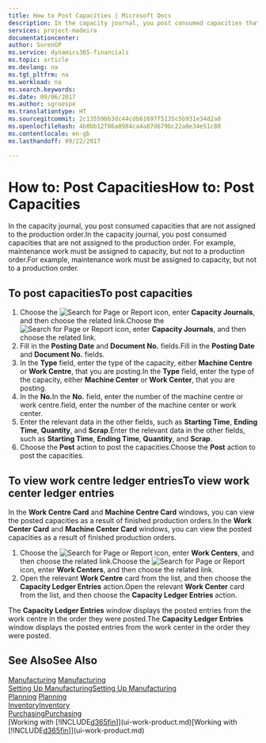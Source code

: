```yaml
---
title: How to Post Capacities | Microsoft Docs
description: In the capacity journal, you post consumed capacities that are not assigned to the production order. For example, maintenance work must be assigned to capacity, but not to a production order.
services: project-madeira
documentationcenter: 
author: SorenGP
ms.service: dynamics365-financials
ms.topic: article
ms.devlang: na
ms.tgt_pltfrm: na
ms.workload: na
ms.search.keywords: 
ms.date: 09/06/2017
ms.author: sgroespe
ms.translationtype: HT
ms.sourcegitcommit: 2c13559bb3dc44cdb61697f5135c5b931e34d2a8
ms.openlocfilehash: 4b0bb12f86a8984ca4a87d679bc22a0e34e51c88
ms.contentlocale: en-gb
ms.lasthandoff: 09/22/2017

---
```

# <a name="how-to-post-capacities"></a><span data-ttu-id="ae7a0-104">How to: Post Capacities</span><span class="sxs-lookup"><span data-stu-id="ae7a0-104">How to: Post Capacities</span></span>
<span data-ttu-id="ae7a0-105">In the capacity journal, you post consumed capacities that are not assigned to the production order.</span><span class="sxs-lookup"><span data-stu-id="ae7a0-105">In the capacity journal, you post consumed capacities that are not assigned to the production order.</span></span> <span data-ttu-id="ae7a0-106">For example, maintenance work must be assigned to capacity, but not to a production order.</span><span class="sxs-lookup"><span data-stu-id="ae7a0-106">For example, maintenance work must be assigned to capacity, but not to a production order.</span></span>  

## <a name="to-post-capacities"></a><span data-ttu-id="ae7a0-107">To post capacities</span><span class="sxs-lookup"><span data-stu-id="ae7a0-107">To post capacities</span></span>  
1.  <span data-ttu-id="ae7a0-108">Choose the ![Search for Page or Report](media/ui-search/search_small.png "Search for Page or Report icon") icon, enter **Capacity Journals**, and then choose the related link.</span><span class="sxs-lookup"><span data-stu-id="ae7a0-108">Choose the ![Search for Page or Report](media/ui-search/search_small.png "Search for Page or Report icon") icon, enter **Capacity Journals**, and then choose the related link.</span></span>  
2.  <span data-ttu-id="ae7a0-109">Fill in the **Posting Date** and **Document No.** fields.</span><span class="sxs-lookup"><span data-stu-id="ae7a0-109">Fill in the **Posting Date** and **Document No.** fields.</span></span>  
3.  <span data-ttu-id="ae7a0-110">In the **Type** field, enter the type of the capacity, either **Machine Centre** or **Work Centre**, that you are posting.</span><span class="sxs-lookup"><span data-stu-id="ae7a0-110">In the **Type** field, enter the type of the capacity, either **Machine Center** or **Work Center**, that you are posting.</span></span>  
4.  <span data-ttu-id="ae7a0-111">In the **No.**</span><span class="sxs-lookup"><span data-stu-id="ae7a0-111">In the **No.**</span></span> <span data-ttu-id="ae7a0-112">field, enter the number of the machine centre or work centre.</span><span class="sxs-lookup"><span data-stu-id="ae7a0-112">field, enter the number of the machine center or work center.</span></span>  
5.  <span data-ttu-id="ae7a0-113">Enter the relevant data in the other fields, such as **Starting Time**, **Ending Time**, **Quantity**, and **Scrap**.</span><span class="sxs-lookup"><span data-stu-id="ae7a0-113">Enter the relevant data in the other fields, such as **Starting Time**, **Ending Time**, **Quantity**, and **Scrap**.</span></span>  
6.  <span data-ttu-id="ae7a0-114">Choose the **Post** action to post the capacities.</span><span class="sxs-lookup"><span data-stu-id="ae7a0-114">Choose the **Post** action to post the capacities.</span></span>  

## <a name="to-view-work-center-ledger-entries"></a><span data-ttu-id="ae7a0-115">To view work centre ledger entries</span><span class="sxs-lookup"><span data-stu-id="ae7a0-115">To view work center ledger entries</span></span>  
<span data-ttu-id="ae7a0-116">In the **Work Centre Card** and **Machine Centre Card** windows, you can view the posted capacities as a result of finished production orders.</span><span class="sxs-lookup"><span data-stu-id="ae7a0-116">In the **Work Center Card** and **Machine Center Card** windows, you can view the posted capacities as a result of finished production orders.</span></span>    
1.  <span data-ttu-id="ae7a0-117">Choose the ![Search for Page or Report](media/ui-search/search_small.png "Search for Page or Report icon") icon, enter **Work Centers**, and then choose the related link.</span><span class="sxs-lookup"><span data-stu-id="ae7a0-117">Choose the ![Search for Page or Report](media/ui-search/search_small.png "Search for Page or Report icon") icon, enter **Work Centers**, and then choose the related link.</span></span>  
2.  <span data-ttu-id="ae7a0-118">Open the relevant **Work Centre** card from the list, and then choose the **Capacity Ledger Entries** action.</span><span class="sxs-lookup"><span data-stu-id="ae7a0-118">Open the relevant **Work Center** card from the list, and then choose the **Capacity Ledger Entries** action.</span></span>  

<span data-ttu-id="ae7a0-119">The **Capacity Ledger Entries** window displays the posted entries from the work centre in the order they were posted.</span><span class="sxs-lookup"><span data-stu-id="ae7a0-119">The **Capacity Ledger Entries** window displays the posted entries from the work center in the order they were posted.</span></span>   

## <a name="see-also"></a><span data-ttu-id="ae7a0-120">See Also</span><span class="sxs-lookup"><span data-stu-id="ae7a0-120">See Also</span></span>  
<span data-ttu-id="ae7a0-121">[Manufacturing](production-manage-manufacturing.md)  </span><span class="sxs-lookup"><span data-stu-id="ae7a0-121">[Manufacturing](production-manage-manufacturing.md)  </span></span>  
[<span data-ttu-id="ae7a0-122">Setting Up Manufacturing</span><span class="sxs-lookup"><span data-stu-id="ae7a0-122">Setting Up Manufacturing</span></span>](production-configure-production-processes.md)  
<span data-ttu-id="ae7a0-123">[Planning](production-planning.md)    </span><span class="sxs-lookup"><span data-stu-id="ae7a0-123">[Planning](production-planning.md)    </span></span>  
[<span data-ttu-id="ae7a0-124">Inventory</span><span class="sxs-lookup"><span data-stu-id="ae7a0-124">Inventory</span></span>](inventory-manage-inventory.md)  
[<span data-ttu-id="ae7a0-125">Purchasing</span><span class="sxs-lookup"><span data-stu-id="ae7a0-125">Purchasing</span></span>](purchasing-manage-purchasing.md)  
<span data-ttu-id="ae7a0-126">[Working with [!INCLUDE[d365fin](includes/d365fin_md.md)]](ui-work-product.md)</span><span class="sxs-lookup"><span data-stu-id="ae7a0-126">[Working with [!INCLUDE[d365fin](includes/d365fin_md.md)]](ui-work-product.md)</span></span>

